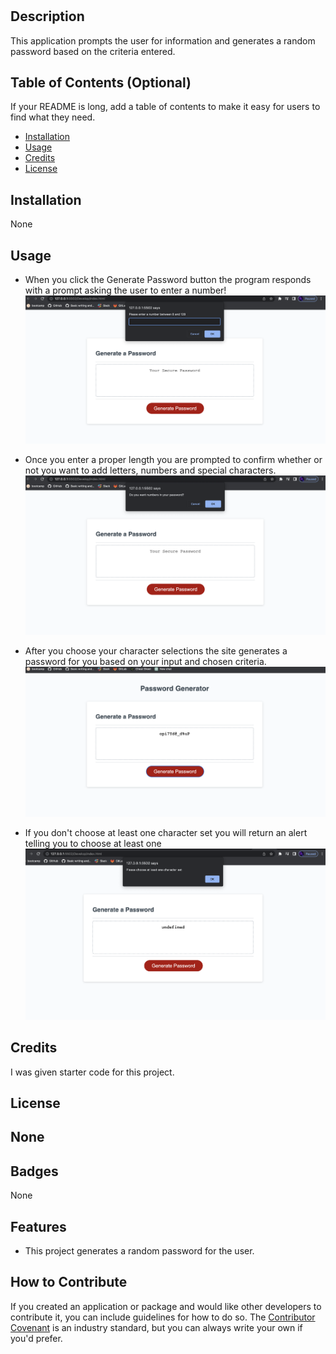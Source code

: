 # <Random Password Generator>

## Description

This application prompts the user for information and generates a random password based on the criteria entered. 

## Table of Contents (Optional)

If your README is long, add a table of contents to make it easy for users to find what they need.

- [Installation](#installation)
- [Usage](#usage)
- [Credits](#credits)
- [License](#license)

## Installation

None

## Usage
- When you click the Generate Password button the program responds with a prompt asking the user to enter a number!
![When you click the Generate Password button the program responds with a prompt asking the user to enter a number!](assets/images/screenshot1.png)

- Once you enter a proper length you are prompted to confirm whether or not you want to add letters, numbers and special characters.
![Once you enter a proper length you are prompted to confirm whether or not you want to add letters, numbers and special characters.](assets/images/screenshot2.png)

- After you choose your character selections the site generates a password for you based on your input and chosen criteria.
![After you choose your character selections the site generates a password for you based on your input and chosen criteria.](assets/images/screenshot5.png%20.png)

- If you don't choose at least one character set you will return an alert telling you to choose at least one
![If you don't choose at least one character set you will return an alert telling you to choose at least one](assets/images/screenshot7.png)
   
   

## Credits

I was given starter code for this project. 

## License

None
---


## Badges

None

## Features

- This project generates a random password for the user.


## How to Contribute

If you created an application or package and would like other developers to contribute it, you can include guidelines for how to do so. The [Contributor Covenant](https://www.contributor-covenant.org/) is an industry standard, but you can always write your own if you'd prefer.

